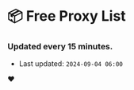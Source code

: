 # :package: Free Proxy List
### Updated every 15 minutes.

- Last updated: `2024-09-04 06:00`

:heart:
